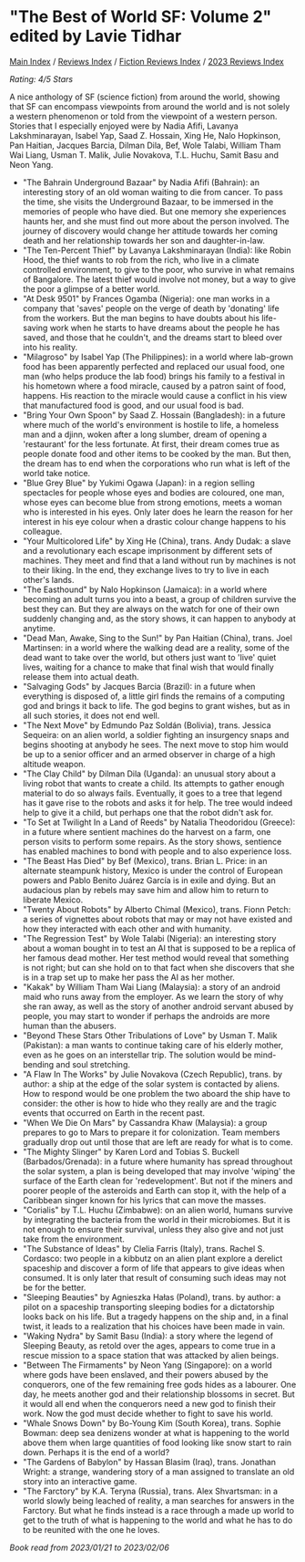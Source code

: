 # "The Best of World SF: Volume 2" edited by Lavie Tidhar

[Main Index](../../../README.md) / [Reviews Index](../../README.md) / [Fiction Reviews Index](../README.md) / [2023 Reviews Index](README.md)

*Rating: 4/5 Stars*

A nice anthology of SF (science fiction) from around the world, showing that SF can encompass viewpoints from around the world and is not solely a western phenomenon or told from the viewpoint of a western person. Stories that I especially enjoyed were by Nadia Afifi, Lavanya Lakshminarayan, Isabel Yap, Saad Z. Hossain, Xing He, Nalo Hopkinson, Pan Haitian, Jacques Barcia, Dilman Dila, Bef, Wole Talabi, William Tham Wai Liang, Usman T. Malik, Julie Novakova, T.L. Huchu, Samit Basu and Neon Yang.

- "The Bahrain Underground Bazaar" by Nadia Afifi (Bahrain): an interesting story of an old woman waiting to die from cancer. To pass the time, she visits the Underground Bazaar, to be immersed in the memories of people who have died. But one memory she experiences haunts her, and she must find out more about the person involved. The journey of discovery would change her attitude towards her coming death and her relationship towards her son and daughter-in-law.
- "The Ten-Percent Thief" by Lavanya Lakshminarayan (India): like Robin Hood, the thief wants to rob from the rich, who live in a climate controlled environment, to give to the poor, who survive in what remains of Bangalore. The latest thief would involve not money, but a way to give the poor a glimpse of a better world.
- "At Desk 9501" by Frances Ogamba (Nigeria): one man works in a company that 'saves' people on the verge of death by 'donating' life from the workers. But the man begins to have doubts about his life-saving work when he starts to have dreams about the people he has saved, and those that he couldn't, and the dreams start to bleed over into his reality.
- "Milagroso" by Isabel Yap (The Philippines): in a world where lab-grown food has been apparently perfected and replaced our usual food, one man (who helps produce the lab food) brings his family to a festival in his hometown where a food miracle, caused by a patron saint of food, happens. His reaction to the miracle would cause a conflict in his view that manufactured food is good, and our usual food is bad.
- "Bring Your Own Spoon" by Saad Z. Hossain (Bangladesh): in a future where much of the world's environment is hostile to life, a homeless man and a djinn, woken after a long slumber, dream of opening a 'restaurant' for the less fortunate. At first, their dream comes true as people donate food and other items to be cooked by the man. But then, the dream has to end when the corporations who run what is left of the world take notice.
- "Blue Grey Blue" by Yukimi Ogawa (Japan): in a region selling spectacles for people whose eyes and bodies are coloured, one man, whose eyes can become blue from strong emotions, meets a woman who is interested in his eyes. Only later does he learn the reason for her interest in his eye colour when a drastic colour change happens to his colleague.
- "Your Multicolored Life" by Xing He (China), trans. Andy Dudak: a slave and a revolutionary each escape imprisonment by different sets of machines. They meet and find that a land without run by machines is not to their liking. In the end, they exchange lives to try to live in each other's lands.
- "The Easthound" by Nalo Hopkinson (Jamaica): in a world where becoming an adult turns you into a beast, a group of children survive the best they can. But they are always on the watch for one of their own suddenly changing and, as the story shows, it can happen to anybody at anytime.
- "Dead Man, Awake, Sing to the Sun!" by Pan Haitian (China),  trans. Joel Martinsen: in a world where the walking dead are a reality, some of the dead want to take over the world, but others just want to 'live' quiet lives, waiting for a chance to make that final wish that would finally release them into actual death.
- "Salvaging Gods" by Jacques Barcia (Brazil): in a future when everything is disposed of, a little girl finds the remains of a computing god and brings it back to life. The god begins to grant wishes, but as in all such stories, it does not end well.
- "The Next Move" by Edmundo Paz Soldán (Bolivia), trans. Jessica Sequeira: on an alien world, a soldier fighting an insurgency snaps and begins shooting at anybody he sees. The next move to stop him would be up to a senior officer and an armed observer in charge of a high altitude weapon.
- "The Clay Child" by Dilman Dila (Uganda): an unusual story about a living robot that wants to create a child. Its attempts to gather enough material to do so always fails. Eventually, it goes to a tree that legend has it gave rise to the robots and asks it for help. The tree would indeed help to give it a child, but perhaps one that the robot didn't ask for.
- "To Set at Twilight In a Land of Reeds" by Natalia Theodoridou (Greece): in a future where sentient machines do the harvest on a farm, one person visits to perform some repairs. As the story shows, sentience has enabled machines to bond with people and to also experience loss.
- "The Beast Has Died" by Bef (Mexico), trans. Brian L. Price: in an alternate steampunk history, Mexico is under the control of European powers and Pablo Benito Juárez García is in exile and dying. But an audacious plan by rebels may save him and allow him to return to liberate Mexico.
- "Twenty About Robots" by Alberto Chimal (Mexico), trans. Fionn Petch: a series of vignettes about robots that may or may not have existed and how they interacted with each other and with humanity.
- "The Regression Test" by Wole Talabi (Nigeria): an interesting story about a woman bought in to test an AI that is supposed to be a replica of her famous dead mother. Her test method would reveal that something is not right; but can she hold on to that fact when she discovers that she is in a trap set up to make her pass the AI as her mother.
- "Kakak" by William Tham Wai Liang (Malaysia): a story of an android maid who runs away from the employer. As we learn the story of why she ran away, as well as the story of another android servant abused by people, you may start to wonder if perhaps the androids are more human than the abusers.
- "Beyond These Stars Other Tribulations of Love" by Usman T. Malik (Pakistan): a man wants to continue taking care of his elderly mother, even as he goes on an interstellar trip. The solution would be mind-bending and soul stretching.
- "A Flaw In The Works" by Julie Novakova (Czech Republic), trans. by author: a ship at the edge of the solar system is contacted by aliens. How to respond would be one problem the two aboard the ship have to consider: the other is how to hide who they really are and the tragic events that occurred on Earth in the recent past.
- "When We Die On Mars" by Cassandra Khaw (Malaysia): a group prepares to go to Mars to prepare it for colonization. Team members gradually drop out until those that are left are ready for what is to come.
- "The Mighty Slinger" by Karen Lord and Tobias S. Buckell (Barbados/Grenada): in a future where humanity has spread throughout the solar system, a plan is being developed that may involve 'wiping' the surface of the Earth clean for 'redevelopment'. But not if the miners and poorer people of the asteroids and Earth can stop it, with the help of a Caribbean singer known for his lyrics that can move the masses.
- "Corialis" by T.L. Huchu (Zimbabwe): on an alien world, humans survive by integrating the bacteria from the world in their microbiomes. But it is not enough to ensure their survival, unless they also give and not just take from the environment.
- "The Substance of Ideas" by Clelia Farris (Italy), trans. Rachel S. Cordasco: two people in a kibbutz on an alien plant explore a derelict spaceship and discover a form of life that appears to give ideas when consumed. It is only later that result of consuming such ideas may not be for the better.
- "Sleeping Beauties" by Agnieszka Hałas (Poland), trans. by author: a pilot on a spaceship transporting sleeping bodies for a dictatorship looks back on his life. But a tragedy happens on the ship and, in a final twist, it leads to a realization that his choices have been made in vain.
- "Waking Nydra" by Samit Basu (India): a story where the legend of Sleeping Beauty, as retold over the ages, appears to come true in a rescue mission to a space station that was attacked by alien beings.
- "Between The Firmaments" by Neon Yang (Singapore): on a world where gods have been enslaved, and their powers abused by the conquerors, one of the few remaining free gods hides as a labourer. One day, he meets another god and their relationship blossoms in secret. But it would all end when the conquerors need a new god to finish their work. Now the god must decide whether to fight to save his world.
- "Whale Snows Down" by Bo-Young Kim (South Korea), trans. Sophie Bowman: deep sea denizens wonder at what is happening to the world above them when large quantities of food looking like snow start to rain down. Perhaps it is the end of a world?
- "The Gardens of Babylon" by Hassan Blasim (Iraq), trans. Jonathan Wright: a strange, wandering story of a man assigned to translate an old story into an interactive game.
- "The Farctory" by K.A. Teryna (Russia), trans.  Alex Shvartsman: in a world slowly being leached of reality, a man searches for answers in the Farctory. But what he finds instead is a race through a made up world to get to the truth of what is happening to the world and what he has to do to be reunited with the one he loves.

*Book read from 2023/01/21 to 2023/02/06*
